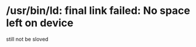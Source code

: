<!--
 * @Author: your name
 * @Date: 2020-11-22 23:13:53
 * @LastEditTime: 2020-11-22 23:15:04
 * @LastEditors: Please set LastEditors
 * @Description: In User Settings Edit
 * @FilePath: /note/ubuntu20-04.md
-->
#  /usr/bin/ld: final link failed: No space left on device
  still not be sloved
# 